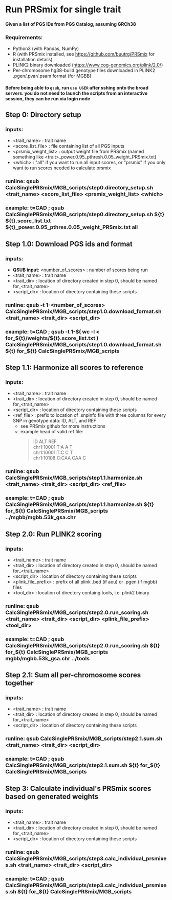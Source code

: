 # Run PRSmix for single trait
#### Given a list of PGS IDs from PGS Catalog, assuming GRCh38

### Requirements:
* Python3 (with Pandas, NumPy)
* R (with PRSmix installed, see https://github.com/buutrg/PRSmix for installation details)
* PLINK2 binary downloaded (https://www.cog-genomics.org/plink/2.0/)
* Per-chromosome hg38-build genotype files downloaded in PLINK2 .pgen/.pvar/.psam format (for MGBB)

#### Before being able to `qsub`, run `use UGER` after sshing onto the broad servers. you do not need to launch the scripts from an interactive session, they can be run via login node


## Step 0: Directory setup

### inputs: 
* <trait_name> : trait name
* <score_list_file> : file containing list of all PGS inputs
* <prsmix_weight_list> : output weight file from PRSmix (named something like <trait\>_power.0.95_pthresh.0.05_weight_PRSmix.txt)
* <which\> : "all" if you want to run all input scores, or "prsmix" if you only want to run scores needed to calculate prsmix
### runline: qsub CalcSinglePRSmix/MGB_scripts/step0.directory_setup.sh <trait_name> <score_list_file>  <prsmix_weight_list> <which\>
### example: t=CAD ; qsub CalcSinglePRSmix/MGB_scripts/step0.directory_setup.sh ${t} ${t}.score_list.txt ${t}_power.0.95_pthres.0.05_weight_PRSmix.txt all



## Step 1.0: Download PGS ids and format

### inputs: 
* **QSUB input**: <number_of_scores> : number of scores being run
* <trait_name> : trait name
* <trait_dir> : location of directory created in step 0, should be named for_<trait_name>
* <script_dir> : location of directory containing these scripts
  
### runline: qsub -t 1-<number_of_scores> CalcSinglePRSmix/MGB_scripts/step1.0.download_format.sh <trait_name> <trait_dir> <script_dir>
### example: t=CAD ; qsub -t 1-$( wc -l < for_${t}/weights/${t}.score_list.txt ) CalcSinglePRSmix/MGB_scripts/step1.0.download_format.sh ${t} for_${t} CalcSinglePRSmix/MGB_scripts


## Step 1.1: Harmonize all scores to reference

### inputs: 
* <trait_name> : trait name
* <trait_dir> : location of directory created in step 0, should be named for_<trait_name>
* <script_dir> : location of directory containing these scripts
* <ref_file> : prefix to location of .snpinfo file with three columns for every SNP in genotype data: ID, ALT, and REF
  * see PRSmix github for more instructions
  * example head of valid ref file:
    >   ID      ALT     REF<br>
    >   chr1:10001:T:A  A       T<br>
    >   chr1:10001:T:C  C       T<br>
    >   chr1:10108:C:CAA        CAA     C<br>
  
### runline: qsub CalcSinglePRSmix/MGB_scripts/step1.1.harmonize.sh <trait_name> <trait_dir> <script_dir> <ref_file>
### example: t=CAD ; qsub CalcSinglePRSmix/MGB_scripts/step1.1.harmonize.sh ${t} for_${t} CalcSinglePRSmix/MGB_scripts ../mgbb/mgbb.53k_gsa.chr


## Step 2.0: Run PLINK2 scoring

### inputs: 
* <trait_name> : trait name
* <trait_dir> : location of directory created in step 0, should be named for_<trait_name>
* <script_dir> : location of directory containing these scripts
* <plink_file_prefix> : prefix of all plink .bed (if aou) or .pgen (if mgbb) files
* <tool_dir> : location of directory containg tools, i.e. plink2 binary

### runline: qsub CalcSinglePRSmix/MGB_scripts/step2.0.run_scoring.sh <trait_name> <trait_dir> <script_dir> <plink_file_prefix> <tool_dir>
### example: t=CAD ; qsub CalcSinglePRSmix/MGB_scripts/step2.0.run_scoring.sh ${t} for_${t} CalcSinglePRSmix/MGB_scripts mgbb/mgbb.53k_gsa.chr ../tools


## Step 2.1: Sum all per-chromosome scores together

### inputs: 
* <trait_name> : trait name
* <trait_dir> : location of directory created in step 0, should be named for_<trait_name>
* <script_dir> : location of directory containing these scripts

### runline: qsub CalcSinglePRSmix/MGB_scripts/step2.1.sum.sh <trait_name> <trait_dir> <script_dir>
### example: t=CAD ; qsub CalcSinglePRSmix/MGB_scripts/step2.1.sum.sh ${t} for_${t} CalcSinglePRSmix/MGB_scripts


## Step 3: Calculate individual's PRSmix scores based on generated weights

### inputs: 
* <trait_name> : trait name
* <trait_dir> : location of directory created in step 0, should be named for_<trait_name>
* <script_dir> : location of directory containing these scripts

### runline: qsub CalcSinglePRSmix/MGB_scripts/step3.calc_individual_prsmixes.sh <trait_name> <trait_dir> <script_dir> 
### example: t=CAD ; qsub CalcSinglePRSmix/MGB_scripts/step3.calc_individual_prsmixes.sh ${t} for_${t} CalcSinglePRSmix/MGB_scripts



